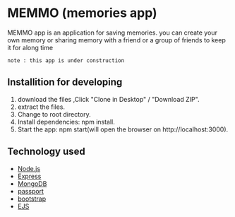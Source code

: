 # MEMMO (memories app)

MEMMO app is an application for saving memories. you can create your own memory or sharing memory with a friend or a group of friends to
keep it for along time

`note : this app is under construction`

## Installition for developing

1. download the files ,Click "Clone in Desktop" / "Download ZIP".
2. extract the files.
3. Change to root directory.
4. Install dependencies: npm install.
5. Start the app: npm start(will open the browser on http://localhost:3000).


## Technology used

- [Node.js]()
- [Express]()
- [MongoDB]()
- [passport]()
- [bootstrap]()
- [EJS]()

